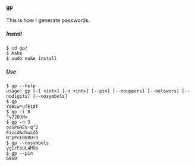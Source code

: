 #### gp
This is how I generate passwords.

##### Install
```
$ cd gp/
$ make
$ sudo make install
```

##### Use
```
$ gp --help
usage: gp [-l <int>] [-n <int>] [--pin] [--nouppers] [--nolowers] [--nodigits] [--nosymbols]
$ gp
YQ6Lu*ufE18T
$ gp -l 8
^v72DJHx
$ gp -n 3
ooSPoREV-q^2
Fizcd&d%wLd5
B^pPcE08BU+3
$ gp --nosymbols
ygIrFoUL4MHo
$ gp --pin
6860
```
